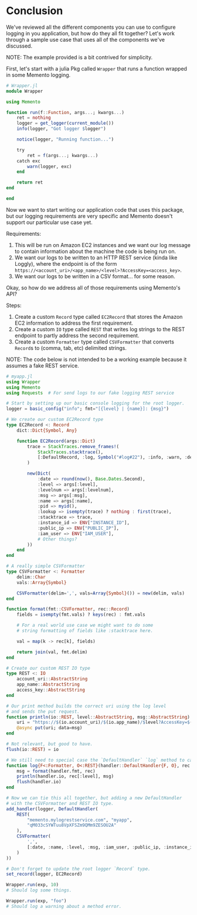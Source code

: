 # Conclusion

We've reviewed all the different components you can use to configure logging in you application, but how do they all fit together?
Let's work through a sample use case that uses all of the components we've discussed.

NOTE: The example provided is a bit contrived for simplicity.

First, let's start with a julia Pkg called `Wrapper` that runs a function wrapped in some Memento logging.
```julia
# Wrapper.jl
module Wrapper

using Memento

function run(f::Function, args...; kwargs...)
    ret = nothing
    logger = get_logger(current_module())
    info(logger, "Got logger $logger")

    notice(logger, "Running function...")

    try
        ret = f(args...; kwargs...)
    catch exc
        warn(logger, exc)
    end

    return ret
end

end
```

Now we want to start writing our application code that uses this package, but our logging requirements are very specific and Memento doesn't support our particular use case yet.

Requirements:

1. This will be run on Amazon EC2 instances and we want our log message to contain information about the machine the code is being run on.
2. We want our logs to be written to an HTTP REST service (kinda like Loggly), where the endpoint is of the form `https://<account_uri>/<app_name>/<level>?AccessKey=<access_key>`.
3. We want our logs to be written in a CSV format... for some reason.

Okay, so how do we address all of those requirements using Memento's API?

Steps:

1. Create a custom `Record` type called `EC2Record` that stores the Amazon EC2 information to address the first requirement.
2. Create a custom `IO` type called `REST` that writes log strings to the REST endpoint to partly address the second requirement.
3. Create a custom `Formatter` type called `CSVFormatter` that converts `Record`s to (comma, tab, etc) delimited strings.

NOTE: The code below is not intended to be a working example because it assumes a fake REST service.
```julia
# myapp.jl
using Wrapper
using Memento
using Requests  # For send logs to our fake logging REST service

# Start by setting up our basic console logging for the root logger.
logger = basic_config("info"; fmt="[{level} | {name}]: {msg}")

# We create our custom EC2Record type
type EC2Record <: Record
    dict::Dict{Symbol, Any}

    function EC2Record(args::Dict)
        trace = StackTraces.remove_frames!(
            StackTraces.stacktrace(),
            [:DefaultRecord, :log, Symbol("#log#22"), :info, :warn, :debug]
        )

        new(Dict(
            :date => round(now(), Base.Dates.Second),
            :level => args[:level],
            :levelnum => args[:levelnum],
            :msg => args[:msg],
            :name => args[:name],
            :pid => myid(),
            :lookup => isempty(trace) ? nothing : first(trace),
            :stacktrace => trace,
            :instance_id => ENV["INSTANCE_ID"],
            :public_ip => ENV["PUBLIC_IP"],
            :iam_user => ENV["IAM_USER"],
            # Other things?
        ))
    end
end

# A really simple CSVFormatter
type CSVFormatter <: Formatter
    delim::Char
    vals::Array{Symbol}

    CSVFormatter(delim=',', vals=Array{Symbol}()) = new(delim, vals)
end

function format(fmt::CSVFormatter, rec::Record)
    fields = isempty(fmt.vals) ? keys(rec) : fmt.vals

    # For a real world use case we might want to do some
    # string formatting of fields like :stacktrace here.

    val = map(k -> rec[k], fields)

    return join(val, fmt.delim)
end

# Create our custom REST IO type
type REST <: IO
    account_uri::AbstractString
    app_name::AbstractString
    access_key::AbstractString
end

# Our print method builds the correct uri using the log level
# and sends the put request.
function println(io::REST, level::AbstractString, msg::AbstractString)
    uri = "https://$(io.account_uri)/$(io.app_name)/$level?AccessKey=$(io.access_key)"
    @async put(uri; data=msg)
end

# Not relevant, but good to have.
flush(io::REST) = io

# We still need to special case the `DefaultHandler` `log` method to call  `println(io::REST, level, msg)`
function log{F<:Formatter, O<:REST}(handler::DefaultHandler{F, O}, rec::Record)
    msg = format(handler.fmt, rec)
    println(handler.io, rec[:level], msg)
    flush(handler.io)
end

# Now we can tie this all together, but adding a new DefaultHandler
# with the CSVFormatter and REST IO type.
add_handler(logger, DefaultHandler(
    REST(
        "memento.mylogrestservice.com", "myapp",
        "qM033cSYWTuu8VpXFSZm9QMm9ZESOU2A"
    ),
    CSVFormatter(
        ',',
        [:date, :name, :level, :msg, :iam_user, :public_ip, :instance_id]
    )
))

# Don't forget to update the root logger `Record` type.
set_record(logger, EC2Record)

Wrapper.run(exp, 10)
# Should log some things.

Wrapper.run(exp, "foo")
# Should log a warning about a method error.
```
